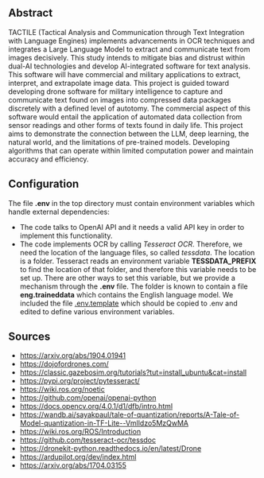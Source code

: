 ## Abstract 

TACTILE (Tactical Analysis and Communication through Text Integration
with Language Engines) implements advancements in OCR techniques and
integrates a Large Language Model to extract and communicate text from
images decisively. This study intends to mitigate bias and distrust
within dual-AI technologies and develop AI-integrated software for
text analysis. This software will have commercial and military
applications to extract, interpret, and extrapolate image data. This
project is guided toward developing drone software for military
intelligence to capture and communicate text found on images into
compressed data packages discretely with a defined level of
autotomy. The commercial aspect of this software would entail the
application of automated data collection from sensor readings and
other forms of texts found in daily life. This project aims to
demonstrate the connection between the LLM, deep learning, the natural
world, and the limitations of pre-trained models. Developing
algorithms that can operate within limited computation power and
maintain accuracy and efficiency.

## Configuration
The file **.env** in the top directory must contain environment variables
which handle external dependencies:
  * The code talks to OpenAI API and it needs a valid API key
  in order to implement this functionality.
  * The code implements OCR by calling *Tesseract OCR*. Therefore, we need
  the location of the language files, so called *tessdata*. The location
  is a folder. Tesseract reads an environment variable **TESSDATA_PREFIX**
  to find the location of that folder, and therefore this variable
  needs to be set up. There are other ways to set this variable, but
  we provide a mechanism through the **.env** file. The folder is
  known to contain a file **eng.traineddata** which contains the English
  language model.
We included the file [.env.template](./.env.template) which should be copied to .env
and edited to define various environment variables.

## Sources 


* https://arxiv.org/abs/1904.01941
* https://dojofordrones.com/
* https://classic.gazebosim.org/tutorials?tut=install_ubuntu&cat=install
* https://pypi.org/project/pytesseract/
* https://wiki.ros.org/noetic
* https://github.com/openai/openai-python
* https://docs.opencv.org/4.0.1/d1/dfb/intro.html
* https://wandb.ai/sayakpaul/tale-of-quantization/reports/A-Tale-of-Model-quantization-in-TF-Lite--Vmlldzo5MzQwMA
* https://wiki.ros.org/ROS/Introduction
* https://github.com/tesseract-ocr/tessdoc
* https://dronekit-python.readthedocs.io/en/latest/Drone
* https://ardupilot.org/dev/index.html
* https://arxiv.org/abs/1704.03155
